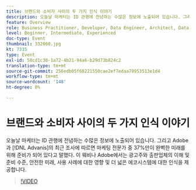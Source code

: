 ```yaml
---
title: 브랜드와 소비자 사이의 두 가지 인식 이야기
description: 오늘날 마케터는 ID 관행에 전념하는 수많은 정보에 노출되어 있습니다. 그리고 Adobe과 어드밴스 사의 최근 연구에 따르면, 마케팅 전문가 중 37%만이 그들이 완벽한 미래를 위해 매우 준비가 되어있다고 말했다. 이 웨비나 Adobe에서는 광고주와 출판업체의 이해 및 준비 수준, 안전한 미래, 사용 사례에 대한 영향 및 더 넓은 에코시스템에 대한 인식을 제공합니다.
feature: Overview
role: Business Practitioner, Developer, Data Engineer, Architect, Data Architect, Administrator, Leader
level: Beginner, Intermediate, Experienced
doc-type: Event
thumbnail: 332060.jpg
kt: 7335
type: Event
exl-id: 58cd1c30-1a72-4b21-94a6-b29d73b824c2
translation-type: tm+mt
source-git-commit: 256edb05f68221550cae2ef7edaa70953513e1d4
workflow-type: tm+mt
source-wordcount: '148'
ht-degree: 0%

---
```


# 브랜드와 소비자 사이의 두 가지 인식 이야기

오늘날 마케터는 ID 관행에 전념하는 수많은 정보에 노출되어 있습니다. 그리고 Adobe과 [!DNL Advanis]의 최근 조사에 따르면 마케팅 전문가 중 37%만이 완벽한 미래를 위해 준비가 되어 있다고 말했다. 이 웨비나 Adobe에서는 광고주와 출판업체의 이해 및 준비 수준, 안전한 미래, 사용 사례에 대한 영향 및 더 넓은 에코시스템에 대한 인식을 제공합니다.

>[!VIDEO](https://video.tv.adobe.com/v/332060/?quality=12&learn=on)
